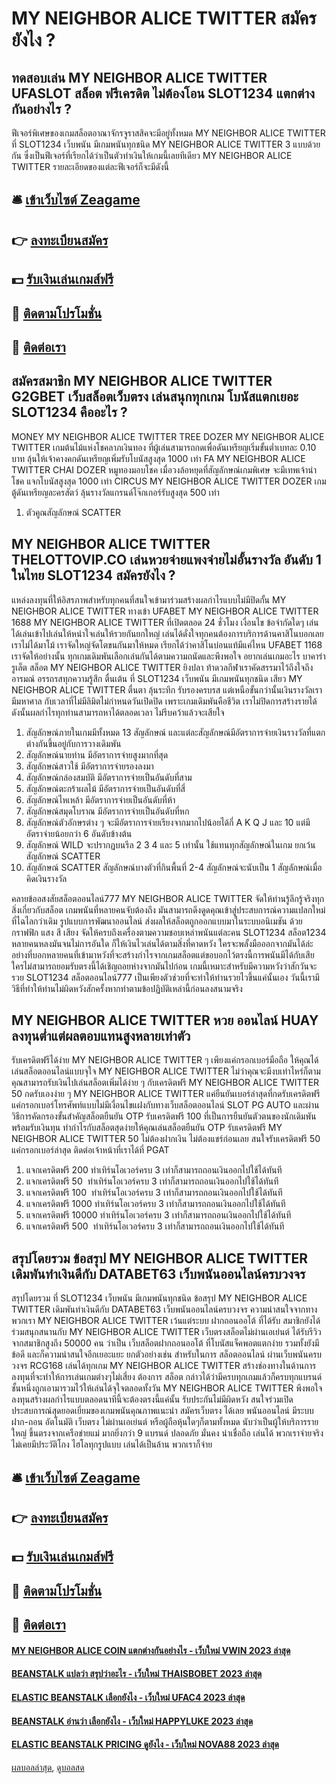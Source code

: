# MY NEIGHBOR ALICE TWITTER สมัครยังไง ?
## ทดสอบเล่น MY NEIGHBOR ALICE TWITTER UFASLOT สล็อต ฟรีเครดิต ไม่ต้องโอน SLOT1234 แตกต่างกันอย่างไร ?
ฟีเจอร์พิเศษของเกมสล็อตอาณาจักรจูราสสิคจะมีอยู่ทั้งหมด MY NEIGHBOR ALICE TWITTER ที่ SLOT1234 เว็บพนัน มีเกมพนันทุกชนิด MY NEIGHBOR ALICE TWITTER 3 แบบด้วยกัน ซึ่งเป็นฟีเจอร์ที่เรียกได้ว่าเป็นตัวทำเงินให้เกมนี้เลยทีเดียว MY NEIGHBOR ALICE TWITTER รายละเอียดของแต่ละฟีเจอร์ก็จะมีดังนี้

## 🛎 [เข้าเว็บไซต์ Zeagame](https://bit.ly/3SdLNi2)
## 👉 [ลงทะเบียนสมัคร](https://bit.ly/3SdLNi2)
## 💵 [รับเงินเล่นเกมส์ฟรี](https://bit.ly/3dyRKHj)
## 👑 [ติดตามโปรโมชั่น](https://bit.ly/3dyRKHj)
## 📱 [ติดต่อเรา](https://bit.ly/3dyRKHj)

## สมัครสมาชิก MY NEIGHBOR ALICE TWITTER G2GBET เว็บสล็อตเว็บตรง เล่นสนุกทุกเกม โบนัสแตกเยอะ SLOT1234 คืออะไร ?
MONEY MY NEIGHBOR ALICE TWITTER TREE DOZER MY NEIGHBOR ALICE TWITTER เกมต้นไม้แห่งโชคลาภเงินทอง ที่ผู้เล่นสามารถกดเพื่อดันเหรียญเริ่มขั้นต่ำเบทละ 0.10 บาท ลุ้นให้เจ้าคางคกดันเหรียญเพิ่มรับโบนัสสูงสุด 1000 เท่า
FA MY NEIGHBOR ALICE TWITTER CHAI DOZER หมูทองมอบโชค เมื่อวงล้อหยุดที่สัญลักษณ์เกมพิเศษ จะมีเทพเจ้านำโชค แจกโบนัสสูงสุด 1000 เท่า
CIRCUS MY NEIGHBOR ALICE TWITTER DOZER เกมตู้ดันเหรียญละครสัตว์ ลุ้นรางวัลแกรนด์โจ๊กเกอร์รับสูงสุด 500 เท่า
1. ตัวคูณสัญลักษณ์ SCATTER

## MY NEIGHBOR ALICE TWITTER THELOTTOVIP.CO เล่นหวยจ่ายแพงจ่ายไม่อั้นรางวัล อันดับ 1 ในไทย SLOT1234 สมัครยังไง ?
แหล่งลงทุนที่ให้อิสรภาพสำหรับทุกคนที่สนใจเข้ามาร่วมสร้างผลกำไรแบบไม่มีปิดกั้น MY NEIGHBOR ALICE TWITTER ทางเข้า UFABET MY NEIGHBOR ALICE TWITTER 1688 MY NEIGHBOR ALICE TWITTER ที่เปิดตลอด 24 ชั่วโมง เงื่อนไข ข้อจำกัดใดๆ เล่นได้เล่นเข้าไปเล่นให้หนำใจเล่นให้รวยกันยกใหญ่ เล่นได้ดั่งใจทุกคนต้องการบริการด้านคาสิโนบอกเลยเราไม่ได้มาโม้ เราจัดใหญ่จัดโตขนกันมาให้หมด เรียกได้ว่าคาสิโนบ่อนแท้มีแค่ไหน UFABET 1168 เราจัดให้อย่างนั้น ทุกเกมเดิมพันเลือกเล่นกันได้ตามความถนัดและพึงพอใจ อยากเล่นเกมอะไร บาคาร่า รูเล็ต สล็อต MY NEIGHBOR ALICE TWITTER ยิงปลา ท้าดวลกีฬาเราคัดสรรมาไว้ถึงใจถึงอารมณ์ อรรถรสทุกความรู้สึก ตื่นเต้น ที่ SLOT1234 เว็บพนัน มีเกมพนันทุกชนิด เสียว MY NEIGHBOR ALICE TWITTER ตื่นตา ลุ้นระทึก รับรองครบรส แต่เหนือขั้นกว่านั้นเงินรางวัลเรามีมหาศาล กับเวลาที่ไม่มีลิมิตไม่กำหนดวันเปิดปิด เพราะเกมเดิมพันคือชีวิต เราไม่ปิดการสร้างรายได้ ดังนั้นผลกำไรทุกท่านสามารถหาได้ตลอดเวลา ไม่รีบคว้าแล้วจะเสียใจ
1. สัญลักษณ์ภายในเกมมีทั้งหมด 13 สัญลักษณ์ และแต่ละสัญลักษณ์มีอัตราการจ่ายเงินรางวัลที่แตกต่างกันขึ้นอยู่กับการวางเดิมพัน
2. สัญลักษณ์นายท่าน มีอัตราการจ่ายสูงมากที่สุด
3. สัญลักษณ์สาวใช้ มีอัตราการจ่ายรองลงมา
4. สัญลักษณ์กล่องสมบัติ มีอัตราการจ่ายเป็นอันดับที่สาม
5. สัญลักษณ์ตะกร้าผลไม้ มีอัตราการจ่ายเป็นอันดับที่สี่
6. สัญลักษณ์ไหเหล้า มีอัตราการจ่ายเป็นอันดับที่ห้า
7. สัญลักษณ์สมุดโบราณ มีอัตราการจ่ายเป็นอันดับที่หก
8. สัญลักษณ์ตัวอักษรต่าง ๆ จะมีอัตราการจ่ายเรียงจากมากไปน้อยได้กี่ A K Q J และ 10 แต่มีอัตราจ่ายน้อยกว่า 6 อันดับข้างต้น
9. สัญลักษณ์ WILD จะปรากฏบนรีล 2 3 4 และ 5 เท่านั้น ใช้แทนทุกสัญลักษณ์ในเกม ยกเว้นสัญลักษณ์ SCATTER
10. สัญลักษณ์ SCATTER สัญลักษณ์บางตัวที่กินพื้นที่ 2-4 สัญลักษณ์จะนับเป็น 1 สัญลักษณ์เมื่อคิดเงินรางวัล

คลายข้ออสงสัยสล็อตออนไลน์777 MY NEIGHBOR ALICE TWITTER จัดให้ท่านรู้ลึกรู้จริงทุกสิ่งเกี่ยวกับสล็อต เกมพนันที่หลายคนจับต้องถึง มันสามารถดึงดูดคุณเข้าสู่ประสบการณ์ความแปลกใหม่ที่ไฉไลกว่าเดิม รูปแบบการพัฒนาออนไลน์ ส่งผลให้สล็อตถูกออกแบบมาในระบบอนิเมชัน ด้วยกราฟฟิก แสง สี เสียง จัดให้ครบถึงเครื่องตามความชอบเหล่าพนันแต่ละคน SLOT1234 สล็อต1234 หลายคนหลงมันจนไม่การอันใด ก็ให้เงินไวเล่นได้ตามสิ่งที่คาดหวัง ใครจะพลั้งมือออกจากมันได้ล่ะ อย่างที่บอกหลายคนที่เข้ามาหวังที่จะสร้างกำไรจากเกมสล็อตแต่ขอบอกไว้ตรงนี้การพนันมีได้กับเสีย ใครไม่สามารถยอมรับตรงนี้ได้เชิญถอยห่างจากมันไปก่อน เกมนี้เหมาะสำหรับมีความหวังว่าสักวันจะรวย SLOT1234 สล็อตออนไลน์777 เป็นเพียงตัวช่วยที่จะทำให้ท่านรวยไวขึ้นแค่นั้นเอง วันนี้เรามีวิธีที่ทำให้ท่านไม่ผิดหวังสักครั้งหากทำตามข้อปฏิบัติเหล่านี้ก่อนลงสนามจริง

## MY NEIGHBOR ALICE TWITTER หวย ออนไลน์ HUAY ลงทุนต่ำแต่ผลตอบแทนสูงหลายเท่าตัว
รับเครดิตฟรีได้ง่าย MY NEIGHBOR ALICE TWITTER ๆ เพียงแค่กรอกเบอร์มือถือ ให้คุณได้เล่นสล็อตออนไลน์แบบจุใจ MY NEIGHBOR ALICE TWITTER ไม่ว่าคุณจะมีงบเท่าไหร่ก็ตาม คุณสามารถรับเงินไปเล่นสล็อตเพิ่มได้ง่าย ๆ กับเครดิตฟรี MY NEIGHBOR ALICE TWITTER 50 กดรับเองง่าย ๆ MY NEIGHBOR ALICE TWITTER แค่ยืนยันเบอร์ล่าสุดที่กดรับเครดิตฟรี แค่กรอกเบอร์โทรศัพท์แบบไม่มีเงื่อนไขแฝงกับทางเว็บสล็อตออนไลน์ SLOT PG AUTO และผ่านวิธีการคัดกรองขั้นสำคัญสล็อตยืนยัน OTP รับเครดิตฟรี 100 ที่เป็นการยืนยันตัวตนของนักเดิมพันพร้อมรับเงินทุน ทำกำไรกับสล็อตสุดง่ายให้คุณเล่นสล็อตยืนยัน OTP รับเครดิตฟรี MY NEIGHBOR ALICE TWITTER 50 ไม่ต้องฝากเงิน ไม่ต้องแชร์ก่อนเลย สนใจรับเครดิตฟรี 50 แค่กรอกเบอร์ล่าสุด ติดต่อเจ้าหน้าที่เราได้ที่ PGAT
1. แจกเครดิตฟรี 200 ทำเทิร์นโอเวอร์ครบ 3 เท่าก็สามารถถอนเงินออกไปใช้ได้ทันที
2. แจกเครดิตฟรี 50  ทำเทิร์นโอเวอร์ครบ 3 เท่าก็สามารถถอนเงินออกไปใช้ได้ทันที
3. แจกเครดิตฟรี 100  ทำเทิร์นโอเวอร์ครบ 3 เท่าก็สามารถถอนเงินออกไปใช้ได้ทันที
4. แจกเครดิตฟรี 1000 ทำเทิร์นโอเวอร์ครบ 3 เท่าก็สามารถถอนเงินออกไปใช้ได้ทันที
5. แจกเครดิตฟรี 10000 ทำเทิร์นโอเวอร์ครบ 3 เท่าก็สามารถถอนเงินออกไปใช้ได้ทันที
6. แจกเครดิตฟรี 500  ทำเทิร์นโอเวอร์ครบ 3 เท่าก็สามารถถอนเงินออกไปใช้ได้ทันที

## สรุปโดยรวม ข้อสรุป MY NEIGHBOR ALICE TWITTER เดิมพันทำเงินดีกับ DATABET63 เว็บพนันออนไลน์ครบวงจร
สรุปโดยรวม ที่ SLOT1234 เว็บพนัน มีเกมพนันทุกชนิด ข้อสรุป MY NEIGHBOR ALICE TWITTER เดิมพันทำเงินดีกับ DATABET63 เว็บพนันออนไลน์ครบวงจร ความน่าสนใจจากทางพวกเรา MY NEIGHBOR ALICE TWITTER เว้นแต่ระบบ ฝากถอนออโต้ ที่ได้รับ สมาชิกยังได้ร่วมสนุกสนานกับ MY NEIGHBOR ALICE TWITTER เว็บตรงสล็อตไม่ผ่านเอเย่นต์ ได้รับรีวิวจากสมาชิกสูงถึง 50000 คน ว่าเป็น เว็บสล็อตฝากถอนออโต้ ที่โบนัสแจ็คพอตแตกง่าย รวมทั้งยังมีข้อดี และก็ความน่าสนใจอีกเยอะแยะ ยกตัวอย่างเช่น
สำหรับในการ สล็อตออนไลน์ ผ่านเว็บพนันครบวงจร RCG168 เล่นได้ทุกเกม MY NEIGHBOR ALICE TWITTER สร้างช่องทางในด้านการลงทุนที่จะทำให้การเล่นเกมต่างๆไม่เสี่ยง ต้องการ สล็อต กล่าวได้ว่ามีครบทุกเกมแล้วก็ครบทุกแบรนด์ชั้นหนึ่งถูกเอามารวมไว้ให้เล่นได้จุใจตลอดทั้งวัน MY NEIGHBOR ALICE TWITTER พึงพอใจลงทุนสร้างผลกำไรแบบตลอดนาทีนี้จะต้องตรงนี้แค่นั้น รับประกันไม่มีผิดหวัง สนใจร่วมเปิดประสบการณ์สุดยอดเยี่ยมของเกมพนันคุณภาพแนะนำ สมัครเว็บตรง ได้เลย พนันออนไลน์ มีระบบ ฝาก-ถอน อัตโนมัติ เว็บตรง ไม่ผ่านเอเย่นต์ หรือผู้ถือหุ้นใดๆก็ตามทั้งหมด นับว่าเป็นผู้ให้บริการรายใหญ่ ขึ้นตรงจากเครือข่ายแม่ มากยิ่งกว่า 9 แบรนด์ ปลอดภัย มั่นคง น่าเชื่อถือ เล่นได้ พวกเราจ่ายจริง ไม่เคยมีประวัติโกง ไฮโลทุกรูปแบบ เล่นได้เป็นล้าน พวกเราก็จ่าย

## 🛎 [เข้าเว็บไซต์ Zeagame](https://bit.ly/3SdLNi2)
## 👉 [ลงทะเบียนสมัคร](https://bit.ly/3SdLNi2)
## 💵 [รับเงินเล่นเกมส์ฟรี](https://bit.ly/3dyRKHj)
## 👑 [ติดตามโปรโมชั่น](https://bit.ly/3dyRKHj)
## 📱 [ติดต่อเรา](https://bit.ly/3dyRKHj)

#### [MY NEIGHBOR ALICE COIN แตกต่างกันอย่างไร - เว็บใหม่ VWIN 2023 ล่าสุด](https://atom.io/themes/my%20neighbor%20alice%20coin%20แตกต่างกันอย่างไร%20-%20เว็บใหม่%20vwin%202023%20ล่าสุด)
#### [BEANSTALK แปลว่า สรุปว่าอะไร - เว็บใหม่ THAISBOBET 2023 ล่าสุด](https://atom.io/themes/beanstalk%20แปลว่า%20สรุปว่าอะไร%20-%20เว็บใหม่%20thaisbobet%202023%20ล่าสุด)
#### [ELASTIC BEANSTALK เลือกยังไง - เว็บใหม่ UFAC4 2023 ล่าสุด](https://atom.io/themes/elastic%20beanstalk%20เลือกยังไง%20-%20เว็บใหม่%20ufac4%202023%20ล่าสุด)
#### [BEANSTALK อ่านว่า เลือกยังไง - เว็บใหม่ HAPPYLUKE 2023 ล่าสุด](https://atom.io/themes/beanstalk%20อ่านว่า%20เลือกยังไง%20-%20เว็บใหม่%20happyluke%202023%20ล่าสุด)
#### [ELASTIC BEANSTALK PRICING ดูยังไง - เว็บใหม่ NOVA88 2023 ล่าสุด](https://atom.io/themes/elastic%20beanstalk%20pricing%20ดูยังไง%20-%20เว็บใหม่%20nova88%202023%20ล่าสุด)

[ผลบอลล่าสุด](https://siamsport.tv "ผลบอลล่าสุด"), [ดูบอลสด](https://siamsport.tv/ดูบอลสด "ดูบอลสด")